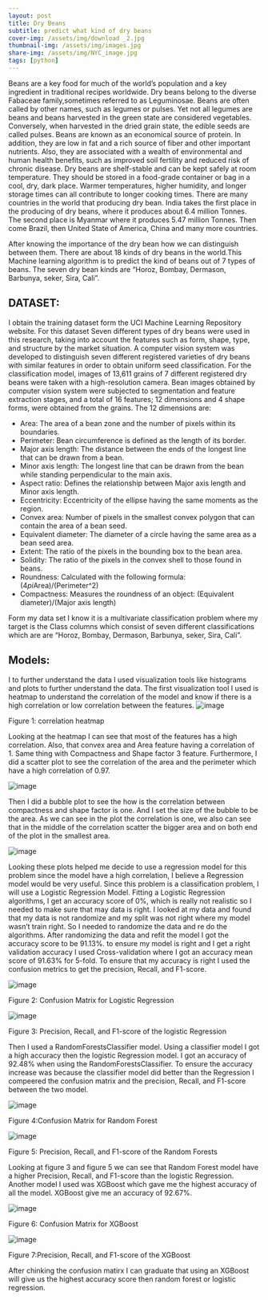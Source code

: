 ```yaml
---
layout: post
title: Dry Beans
subtitle: predict what kind of dry beans
cover-img: /assets/img/download _2.jpg
thumbnail-img: /assets/img/images.jpg
share-img: /assets/img/NYC_image.jpg
tags: [python]
---
```


 

Beans are a key food for much of the world’s population and a key ingredient in traditional recipes worldwide. Dry beans belong to the diverse Fabaceae family,sometimes referred to as Leguminosae. Beans are often called by other names, such as legumes or pulses. Yet not all legumes are beans and beans harvested in the green state are considered vegetables. Conversely, when harvested in the dried grain state, the edible seeds are called pulses. Beans are known as an economical source of protein. In addition, they are low in fat and a rich source of fiber and other important nutrients. Also, they are associated with a wealth of environmental and human health benefits, such as improved soil fertility and reduced risk of chronic disease. Dry beans are shelf-stable and can be kept safely at room temperature. They should be stored in a food-grade container or bag in a cool, dry, dark place. Warmer temperatures, higher humidity, and longer storage times can all contribute to longer cooking times. There are many countries in the world that producing dry bean. India takes the first place in the producing of dry beans, where it produces about 6.4 million Tonnes. The second place is Myanmar where it produces 5.47 million Tonnes. Then come Brazil, then United State of America, China and many more countries.

After knowing the importance of the dry bean how we can distinguish between them. There are about 18 kinds of dry beans in the world.This Machine learning algorithm is to predict the kind of beans out of 7 types of beans. The seven dry bean kinds are “Horoz, Bombay, Dermason, Barbunya, seker, Sira, Cali”. 


## DATASET: 
I obtain the training dataset form the UCI Machine Learning Repository website. For this dataset Seven different types of dry beans were used in this research, taking into account the features such as form, shape, type, and structure by the market situation. A computer vision system was developed to distinguish seven different registered varieties of dry beans with similar features in order to obtain uniform seed classification. For the classification model, images of 13,611 grains of 7 different registered dry beans were taken with a high-resolution camera. Bean images obtained by computer vision system were subjected to segmentation and feature extraction stages, and a total of 16 features; 12 dimensions and 4 shape forms, were obtained from the grains.
The 12 dimensions are:
-	Area: The area of a bean zone and the number of pixels within its boundaries.
-	Perimeter: Bean circumference is defined as the length of its border.
-	Major axis length: The distance between the ends of the longest line that can be drawn from a bean.
-	Minor axis length: The longest line that can be drawn from the bean while standing perpendicular to the main axis.
-	Aspect ratio: Defines the relationship between Major axis length and Minor axis length. 
-	Eccentricity: Eccentricity of the ellipse having the same moments as the region.
-	Convex area: Number of pixels in the smallest convex polygon that can contain the area of a bean seed.
-	Equivalent diameter: The diameter of a circle having the same area as a bean seed area.
-	Extent: The ratio of the pixels in the bounding box to the bean area.
-	Solidity: The ratio of the pixels in the convex shell to those found in beans.
-	Roundness: Calculated with the following formula: (4*pi*Area)/(Perimeter^2)
-	Compactness: Measures the roundness of an object: (Equivalent diameter)/(Major axis length)

Form my data set I know it is a multivariate classification problem where my target is the Class columns which consist of seven different classifications which are are “Horoz, Bombay, Dermason, Barbunya, seker, Sira, Cali”. 


## Models:

I to further understand the data I used visualization tools like histograms and plots to further understand the data. The first visualization tool I used is heatmap to understand the correlation of the model and know if there is a high correlation or low correlation between the features. 
![image](https://user-images.githubusercontent.com/59778377/134404480-f5ab26f7-bd41-458c-8ecd-b8ac2e6257e5.png)

Figure 1: correlation heatmap

Looking at the heatmap I can see that most of the features has a high correlation. Also, that convex area and Area feature having a correlation of 1. Same thing with Compactness and Shape factor 3 feature. Furthermore, I did a scatter plot to see the correlation of the area and the perimeter which have a high correlation of 0.97. 

![image](https://user-images.githubusercontent.com/59778377/134404652-36d395b1-796c-4cc9-a539-4f515c13a239.png)

Then I did a bubble plot to see the how is the correlation between compactness and shape factor is one. And I set the size of the bubble to be the area. As we can see in the plot the correlation is one, we also can see that in the middle of the correlation scatter the bigger area and on both end of the plot in the smallest area. 

![image](https://user-images.githubusercontent.com/59778377/134404701-c1e5967f-7bde-431d-ad93-96354417dc4c.png)

Looking these plots helped me decide to use a regression model for this problem since the model have a high correlation, I believe a Regression model would be very useful. Since this problem is a classification problem, I will use a Logistic Regression Model. Fitting a Logistic Regression algorithms, I get an accuracy score of 0%, which is really not realistic so I needed to make sure that may data is right.  I looked at my data and found that my data is not randomize and my split was not right where my model wasn’t train right. So I needed to randomize the data and re do the algorithms. After randomizing the data and refit the model I got the accuracy score to be 91.13%. to ensure my model is right and I get a right validation accuracy I used Cross-validation where I got an accuracy mean score of 91.63% for 5-fold. To ensure that my accuracy is right I used the confusion metrics to get the precision, Recall, and F1-score.

![image](https://user-images.githubusercontent.com/59778377/134404841-74208925-3fa8-45bf-91ec-53e6294f18a4.png)

Figure 2: Confusion Matrix for Logistic Regression

![image](https://user-images.githubusercontent.com/59778377/134404869-33afe509-f341-4b77-86b0-440c060d56e4.png)

Figure 3: Precision, Recall, and F1-score of the logistic Regression

Then I used a RandomForestsClassifier model. Using a classifier model I got a high accuracy then the logistic Regression model. I got an accuracy of 92.48% when using the RandomForestsClassifier. To ensure the accuracy increase was because the classifier model did better than the Regression I compeered the confusion matrix and the precision, Recall, and F1-score between the two model.


![image](https://user-images.githubusercontent.com/59778377/134404937-7696b670-0043-40e9-9531-c5de1174112e.png)

Figure 4:Confusion Matrix for Random Forest

![image](https://user-images.githubusercontent.com/59778377/134404966-f07fa1f3-9c8a-4081-94d3-0f98cb1a483f.png)

Figure 5: Precision, Recall, and F1-score of the Random Forests

Looking at figure 3 and figure 5 we can see that Random Forest model have a higher Precision, Recall, and F1-score than the logistic Regression. Another model I used was XGBoost which gave me the highest accuracy of all the model. XGBoost give me an accuracy of 92.67%. 


![image](https://user-images.githubusercontent.com/59778377/134405022-e6ce1214-c965-4f9e-9249-350e8d9fda09.png)

Figure 6: Confusion Matrix for XGBoost

![image](https://user-images.githubusercontent.com/59778377/134405053-e3e1887c-142a-466e-8d13-8a3a700642b5.png)

Figure 7:Precision, Recall, and F1-score of the XGBoost


After chinking the confusion matirx I can graduate that using an XGBoost will give us the highest accuracy score then random forest or logistic regression.






